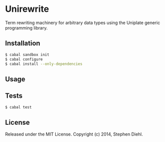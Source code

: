 Unirewrite
==========

Term rewriting machinery for arbitrary data types using the Uniplate generic programming library.

Installation
------------

```bash
$ cabal sandbox init
$ cabal configure
$ cabal install --only-dependencies
```

Usage
-----

Tests
-----

```bash
$ cabal test
```

License
-------

Released under the MIT License. Copyright (c) 2014, Stephen Diehl.
